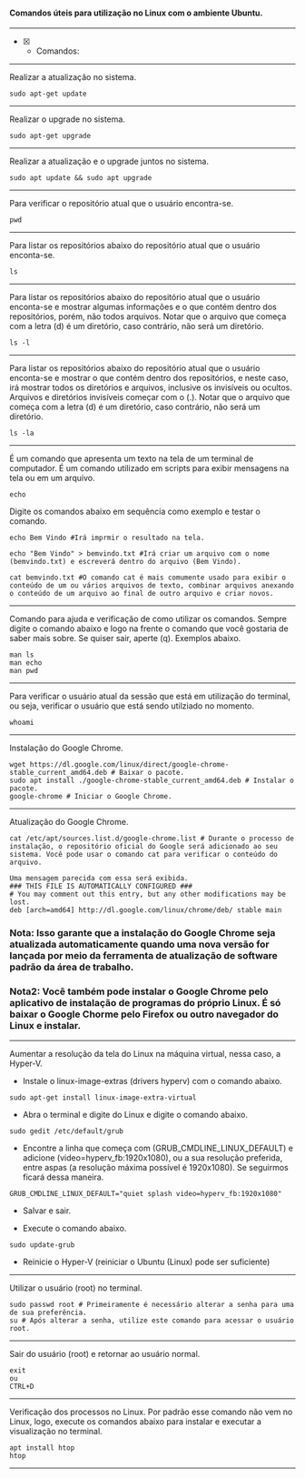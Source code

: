 #### Comandos úteis para utilização no Linux com o ambiente Ubuntu.

---

- [x] - Comandos:

---
Realizar a atualização no sistema.
```linux
sudo apt-get update
```
---
Realizar o upgrade no sistema.
```linux
sudo apt-get upgrade
```
---
Realizar a atualização e o upgrade juntos no sistema.
```linux
sudo apt update && sudo apt upgrade
```
---
Para verificar o repositório atual que o usuário encontra-se.
```linux
pwd
```
---
Para listar os repositórios abaixo do repositório atual que o usuário enconta-se.
```linux
ls
```
---
Para listar os repositórios abaixo do repositório atual que o usuário enconta-se e mostrar algumas informações e o que contém dentro dos repositórios, porém, não todos arquivos. Notar que o arquivo que começa com a letra (d) é um diretório, caso contrário, não será um diretório.
```linux
ls -l
```
---
Para listar os repositórios abaixo do repositório atual que o usuário enconta-se e mostrar o que contém dentro dos repositórios, e neste caso, irá mostrar todos os diretórios e arquivos, inclusive os invisíveis ou ocultos. Arquivos e diretórios invisíveis começar com o (.). Notar que o arquivo que começa com a letra (d) é um diretório, caso contrário, não será um diretório. 
```linux
ls -la
```
---
É um comando que apresenta um texto na tela de um terminal de computador. É um comando utilizado em scripts para exibir mensagens na tela ou em um arquivo.
```linux
echo
```

Digite os comandos abaixo em sequência como exemplo e testar o comando.
```linux
echo Bem Vindo #Irá imprmir o resultado na tela.

echo "Bem Vindo" > bemvindo.txt #Irá criar um arquivo com o nome (bemvindo.txt) e escreverá dentro do arquivo (Bem Vindo).

cat bemvindo.txt #O comando cat é mais comumente usado para exibir o conteúdo de um ou vários arquivos de texto, combinar arquivos anexando o conteúdo de um arquivo ao final de outro arquivo e criar novos.
```
---
Comando para ajuda e verificação de como utilizar os comandos. Sempre digite o comando abaixo e logo na frente o comando que você gostaria de saber mais sobre. Se quiser sair, aperte (q). Exemplos abaixo.
```linux
man ls
man echo
man pwd
```
---
Para verificar o usuário atual da sessão que está em utilização do terminal, ou seja, verificar o usuário que está sendo utilziado no momento.
```linux
whoami
```
---
Instalação do Google Chrome.
```linux
wget https://dl.google.com/linux/direct/google-chrome-stable_current_amd64.deb # Baixar o pacote.
sudo apt install ./google-chrome-stable_current_amd64.deb # Instalar o pacote.
google-chrome # Iniciar o Google Chrome.
```
---
Atualização do Google Chrome.
```linux
cat /etc/apt/sources.list.d/google-chrome.list # Durante o processo de instalação, o repositório oficial do Google será adicionado ao seu sistema. Você pode usar o comando cat para verificar o conteúdo do arquivo.
```
```linux
Uma mensagem parecida com essa será exibida.
### THIS FILE IS AUTOMATICALLY CONFIGURED ###
# You may comment out this entry, but any other modifications may be lost.
deb [arch=amd64] http://dl.google.com/linux/chrome/deb/ stable main
```

### Nota: Isso garante que a instalação do Google Chrome seja atualizada automaticamente quando uma nova versão for lançada por meio da ferramenta de atualização de software padrão da área de trabalho.

### Nota2: Você também pode instalar o Google Chrome pelo aplicativo de instalação de programas do próprio Linux. É só baixar o Google Chorme pelo Firefox ou outro navegador do Linux e instalar.
---
Aumentar a resolução da tela do Linux na máquina virtual, nessa caso, a Hyper-V.

* Instale o linux-image-extras (drivers hyperv) com o comando abaixo.
```linux
sudo apt-get install linux-image-extra-virtual
```

* Abra o terminal e digite do Linux e digite o comando abaixo.
```linux
sudo gedit /etc/default/grub
```

* Encontre a linha que começa com (GRUB_CMDLINE_LINUX_DEFAULT) e adicione (video=hyperv_fb:1920x1080), ou a sua resolução preferida, entre aspas (a resolução máxima possível é 1920x1080). Se seguirmos ficará dessa maneira.
```linux
GRUB_CMDLINE_LINUX_DEFAULT="quiet splash video=hyperv_fb:1920x1080"
```
* Salvar e sair.

* Execute o comando abaixo.
```linux
sudo update-grub
```

* Reinicie o Hyper-V (reiniciar o Ubuntu (Linux) pode ser suficiente)
---
Utilizar o usuário (root) no terminal.
```linux
sudo passwd root # Primeiramente é necessário alterar a senha para uma de sua preferência.
su # Após alterar a senha, utilize este comando para acessar o usuário root.
```
---
Sair do usuário (root) e retornar ao usuário normal.
```linux
exit
ou
CTRL+D
```
---
Verificação dos processos no Linux. Por padrão esse comando não vem no Linux, logo, execute os comandos abaixo para instalar e executar a visualização no terminal.
```linux
apt install htop
htop
```
---





